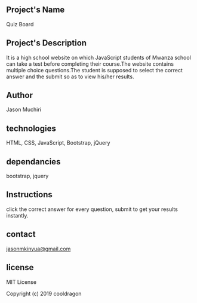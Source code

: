 ## Project's Name ##
Quiz Board
## Project's Description ##
It is a high school website on which JavaScript students of Mwanza school can take a test before completing their course.The website contains multiple choice questions.The student is supposed to select the correct answer and the submit so as to view his/her results.
## Author ##
Jason Muchiri
## technologies ##
HTML, CSS, JavaScript, Bootstrap, jQuery
## dependancies ##
bootstrap, jquery
## Instructions ##
click the correct answer for every question, submit to get your results instantly.
## contact ##
jasonmkinyua@gmail.com
## license ##
MIT License

Copyright (c) 2019 cooldragon
